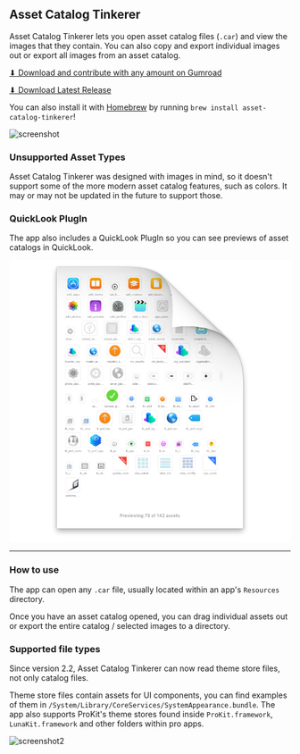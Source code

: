 ## Asset Catalog Tinkerer

Asset Catalog Tinkerer lets you open asset catalog files (`.car`) and view the images that they contain. You can also copy and export individual images out or export all images from an asset catalog.

[⬇ Download and contribute with any amount on Gumroad](https://insidegui.gumroad.com/l/AssetCatalogTinkerer)

[⬇ Download Latest Release](https://github.com/insidegui/AssetCatalogTinkerer/raw/main/releases/AssetCatalogTinkerer_latest.zip)

You can also install it with [Homebrew](https://brew.sh) by running `brew install asset-catalog-tinkerer`!

![screenshot](https://raw.github.com/insidegui/AssetCatalogTinkerer/master/screenshot.png)

### Unsupported Asset Types

Asset Catalog Tinkerer was designed with images in mind, so it doesn't support some of the more modern asset catalog features, such as colors. It may or may not be updated in the future to support those.

### QuickLook PlugIn

The app also includes a QuickLook PlugIn so you can see previews of asset catalogs in QuickLook.

![quicklook thumbnail](./quicklook_thumb.png)

---

### How to use

The app can open any `.car` file, usually located within an app's `Resources` directory.

Once you have an asset catalog opened, you can drag individual assets out or export the entire catalog / selected images to a directory.

### Supported file types

Since version 2.2, Asset Catalog Tinkerer can now read theme store files, not only catalog files.

Theme store files contain assets for UI components, you can find examples of them in `/System/Library/CoreServices/SystemAppearance.bundle`. The app also supports ProKit's theme stores found inside `ProKit.framework`, `LunaKit.framework` and other folders within pro apps.

![screenshot2](https://raw.github.com/insidegui/AssetCatalogTinkerer/master/screenshot_themestore.png)
